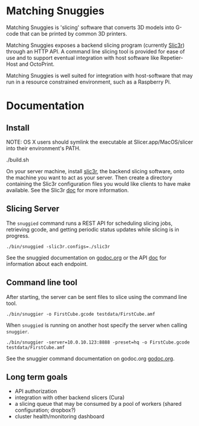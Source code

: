 Matching Snuggies
=================

Matching Snuggies is 'slicing' software that converts 3D models into G-code
that can be printed by common 3D printers.

Matching Snuggies exposes a backend slicing program (currently
[Slic3r](http://slic3r.org/)) through an HTTP API.  A command line slicing tool
is provided for ease of use and to support eventual integration with host
software like Repetier-Host and OctoPrint.

Matching Snuggies is well suited for integration with host-software that may
run in a resource constrained environment, such as a Raspberry Pi.

Documentation
=============

Install
-------

NOTE: OS X users should symlink the executable at Slicer.app/MacOS/slicer into
their environment's PATH.

./build.sh

On your server machine, install [slic3r](http://slic3r.org/download), the
backend slicing software, onto the machine you want to act as your server.
Then create a directory containing the Slic3r configuration files you would
like clients to have make available.  See the Slic3r [doc](slic3r/README.md)
for more information.

Slicing Server
--------------

The `snuggied` command runs a REST API for scheduling slicing jobs, retrieving
gcode, and getting periodic status updates while slicing is in progress.

```
./bin/snuggied -slic3r.configs=./slic3r
```

See the snuggied documentation on
[godoc.org](http://godoc.org/github.com/gophergala/matching-snuggies/cmd/snuggied)
or the API [doc](API.md) for information about each endpoint.

Command line tool
-----------------

After starting, the server can be sent files to slice using the command line
tool.

```
./bin/snuggier -o FirstCube.gcode testdata/FirstCube.amf
```

When `snuggied` is running on another host specify the server when calling `snuggier`.

```
./bin/snuggier -server=10.0.10.123:8888 -preset=hq -o FirstCube.gcode testdata/FirstCube.amf
```

See the snuggier command documentation on godoc.org
[godoc.org](http://godoc.org/github.com/gophergala/matching-snuggies/cmd/snuggier).

Long term goals
---------------

- API authorization
- integration with other backend slicers (Cura)
- a slicing queue that may be consumed by a pool of workers (shared
  configuration; dropbox?)
- cluster health/monitoring dashboard
